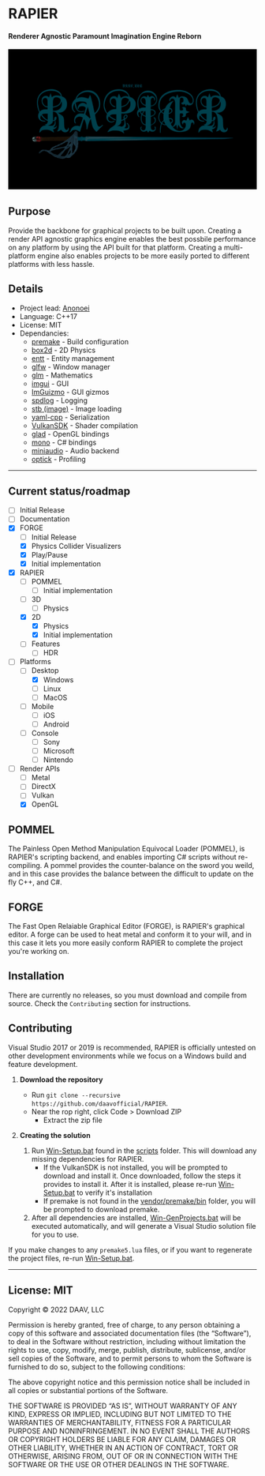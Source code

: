 # RAPIER
#### Renderer Agnostic Paramount Imagination Engine Reborn

![RAPIER](/Branding/RAPIER_SplashScreen.jpg?raw=true "RAPIER")

## Purpose
Provide the backbone for graphical projects to be built upon. Creating a render API agnostic graphics engine enables the best possbile performance on any platform by using the API built for that platform. Creating a multi-platform engine also enables projects to be more easily ported to different platforms with less hassle. 

## Details
 - Project lead: [Anonoei](https://github.com/Anonoei)
 - Language: C++17
 - License: MIT
 - Dependancies:
   - [premake](https://github.com/premake/premake-core) - Build configuration
   - [box2d](https://github.com/erincatto/box2d) - 2D Physics
   - [entt](https://github.com/skypjack/entt) - Entity management
   - [glfw](https://github.com/glfw/glfw) - Window manager
   - [glm](https://github.com/Groovounet/glm) - Mathematics
   - [imgui](https://github.com/ocornut/imgui) -  GUI
   - [ImGuizmo](https://github.com/CedricGuillemet/ImGuizmo) - GUI gizmos
   - [spdlog](https://github.com/gabime/spdlog) - Logging
   - [stb (image)](https://github.com/nothings/stb) - Image loading
   - [yaml-cpp](https://github.com/jbeder/yaml-cpp) - Serialization
   - [VulkanSDK](https://www.lunarg.com/vulkan-sdk/) - Shader compilation
   - [glad](https://glad.dav1d.de/) - OpenGL bindings
   - [mono](https://github.com/mono/mono) - C# bindings
   - [miniaudio](https://github.com/mackron/miniaudio) - Audio backend
   - [optick](https://github.com/bombomby/optick) - Profiling

----

## Current status/roadmap
 - [ ] Initial Release
 - [ ] Documentation
 - [X] FORGE
   - [ ] Initial Release
   - [X] Physics Collider Visualizers
   - [X] Play/Pause
   - [X] Initial implementation
 - [X] RAPIER
   - [ ] POMMEL
     - [ ] Initial implementation
   - [ ] 3D
     - [ ] Physics
   - [X] 2D
     - [X] Physics
     - [X] Initial implementation
   - [ ] Features
     - [ ] HDR
 - [ ] Platforms
   - [ ] Desktop
     - [X] Windows
     - [ ] Linux
     - [ ] MacOS
   - [ ] Mobile
     - [ ] iOS
     - [ ] Android
   - [ ] Console
     - [ ] Sony
     - [ ] Microsoft
     - [ ] Nintendo
 - [ ] Render APIs
   - [ ] Metal
   - [ ] DirectX
   - [ ] Vulkan
   - [X] OpenGL

## POMMEL
The Painless Open Method Manipulation Equivocal Loader (POMMEL), is RAPIER's scripting backend, and enables importing C# scripts without re-compiling. A pommel provides the counter-balance on the sword you weild, and in this case provides the balance between the difficult to update on the fly C++, and C#.
## FORGE
The Fast Open Relaiable Graphical Editor (FORGE), is RAPIER's graphical editor. A forge can be used to heat metal and conform it to your will, and in this case it lets you more easily conform RAPIER to complete the project you're working on.
## Installation
There are currently no releases, so you must download and compile from source. Check the `Contributing` section for instructions.
## Contributing
Visual Studio 2017 or 2019 is recommended, RAPIER is officially untested on other development environments while we focus on a Windows build and feature development.

1. **Download the repository**
   - Run `git clone --recursive https://github.com/daavofficial/RAPIER`.
   - Near the rop right, click Code > Download ZIP
     - Extract the zip file

2. **Creating the solution**

   1. Run [Win-Setup.bat](https://github.com/daavofficial/RAPIER/blob/master/scripts/Win-Setup.bat) found in the [scripts](https://github.com/daavofficial/RAPIER/blob/master/scripts) folder. This will download any missing dependencies for RAPIER.
      - If the VulkanSDK is not installed, you will be prompted to download and install it. Once downloaded, follow the steps it provides to install it. After it is installed, please re-run [Win-Setup.bat](https://github.com/daavofficial/RAPIER/blob/master/scripts/Win-Setup.bat) to verify it's installation
      - If premake is not found in the [vendor/premake/bin](https://github.com/daavofficial/RAPIER/blob/master/vendor/premake/bin) folder, you will be prompted to download premake.
   2. After all dependencies are installed, [Win-GenProjects.bat](https://github.com/daavofficial/RAPIER/blob/master/scripts/files/Win-GenProjects.bat) will be executed automatically, and will generate a Visual Studio solution file for you to use.

If you make changes to any `premake5.lua` files, or if you want to regenerate the project files, re-run [Win-Setup.bat](https://github.com/daavofficial/RAPIER/blob/master/scripts/Win-Setup.bat).

----
## License: MIT
Copyright © 2022 DAAV, LLC

Permission is hereby granted, free of charge, to any person obtaining a copy of this software and associated documentation files (the “Software”), to deal in the Software without restriction, including without limitation the rights to use, copy, modify, merge, publish, distribute, sublicense, and/or sell copies of the Software, and to permit persons to whom the Software is furnished to do so, subject to the following conditions:

The above copyright notice and this permission notice shall be included in all copies or substantial portions of the Software.

THE SOFTWARE IS PROVIDED “AS IS”, WITHOUT WARRANTY OF ANY KIND, EXPRESS OR IMPLIED, INCLUDING BUT NOT LIMITED TO THE WARRANTIES OF MERCHANTABILITY, FITNESS FOR A PARTICULAR PURPOSE AND NONINFRINGEMENT. IN NO EVENT SHALL THE AUTHORS OR COPYRIGHT HOLDERS BE LIABLE FOR ANY CLAIM, DAMAGES OR OTHER LIABILITY, WHETHER IN AN ACTION OF CONTRACT, TORT OR OTHERWISE, ARISING FROM, OUT OF OR IN CONNECTION WITH THE SOFTWARE OR THE USE OR OTHER DEALINGS IN THE SOFTWARE.
